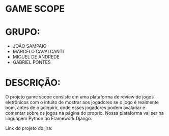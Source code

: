 # GAME SCOPE

# GRUPO:
* JOÃO SAMPAIO
* MARCELO CAVALCANTI
* MIGUEL DE ANDREDE
* GABRIEL PONTES

# DESCRIÇÃO:
O projeto game scope consiste em uma plataforma de review de jogos eletrônicos com o intuito de mostrar aos jogadores se o jogo é realmente bom, antes de o adiquirir, onde esses jogadores podem avalariar e comentar sobre os jogos na página do proprio. Nossa plataforma vai ser na linguagem Python no Framework Django.

Link do projeto do jira: 
